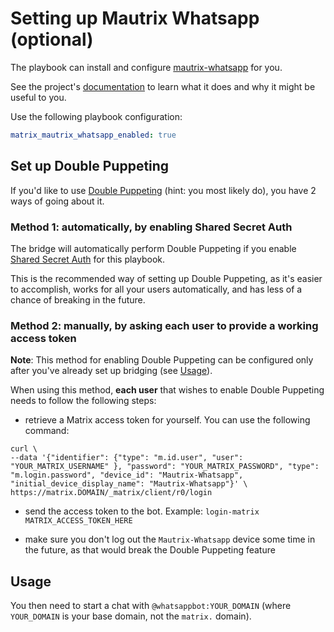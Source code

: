 # Setting up Mautrix Whatsapp (optional)

The playbook can install and configure [mautrix-whatsapp](https://github.com/tulir/mautrix-whatsapp) for you.

See the project's [documentation](https://github.com/tulir/mautrix-whatsapp/wiki) to learn what it does and why it might be useful to you.

Use the following playbook configuration:

```yaml
matrix_mautrix_whatsapp_enabled: true
```


## Set up Double Puppeting

If you'd like to use [Double Puppeting](https://github.com/tulir/mautrix-whatsapp/wiki/Authentication#replacing-whatsapp-accounts-matrix-puppet-with-matrix-account) (hint: you most likely do), you have 2 ways of going about it.

### Method 1: automatically, by enabling Shared Secret Auth

The bridge will automatically perform Double Puppeting if you enable [Shared Secret Auth](configuring-playbook-shared-secret-auth.md) for this playbook.

This is the recommended way of setting up Double Puppeting, as it's easier to accomplish, works for all your users automatically, and has less of a chance of breaking in the future.

### Method 2: manually, by asking each user to provide a working access token

**Note**: This method for enabling Double Puppeting can be configured only after you've already set up bridging (see [Usage](#usage)).

When using this method, **each user** that wishes to enable Double Puppeting needs to follow the following steps:

- retrieve a Matrix access token for yourself. You can use the following command:

```
curl \
--data '{"identifier": {"type": "m.id.user", "user": "YOUR_MATRIX_USERNAME" }, "password": "YOUR_MATRIX_PASSWORD", "type": "m.login.password", "device_id": "Mautrix-Whatsapp", "initial_device_display_name": "Mautrix-Whatsapp"}' \
https://matrix.DOMAIN/_matrix/client/r0/login
```

- send the access token to the bot. Example: `login-matrix MATRIX_ACCESS_TOKEN_HERE`

- make sure you don't log out the `Mautrix-Whatsapp` device some time in the future, as that would break the Double Puppeting feature


## Usage

You then need to start a chat with `@whatsappbot:YOUR_DOMAIN` (where `YOUR_DOMAIN` is your base domain, not the `matrix.` domain).
